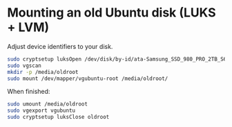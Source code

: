 # Mounting an old Ubuntu disk (LUKS + LVM)

Adjust device identifiers to your disk.

```bash
sudo cryptsetup luksOpen /dev/disk/by-id/ata-Samsung_SSD_980_PRO_2TB_S6B0NL0W127373V-part3 oldroot
sudo vgscan
mkdir -p /media/oldroot
sudo mount /dev/mapper/vgubuntu-root /media/oldroot/
```

When finished:
```bash
sudo umount /media/oldroot
sudo vgexport vgubuntu
sudo cryptsetup luksClose oldroot
```